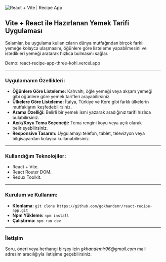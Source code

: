![React + Vite | Recipe App](./images.gif)

## Vite + React ile Hazırlanan Yemek Tarifi Uygulaması

Selamlar, bu uygulama kullanıcıların dünya mutfağından birçok farklı yemeğe kolayca ulaşmasını, öğünlere göre listeleme yapabilmesini ve istedikleri yemeği aratarak hızlıca bulmasını sağlar.

Demo: react-recipe-app-three-kohl.vercel.app

---

### Uygulamanın Özellikleri:

- **Öğünlere Göre Listeleme:** Kahvaltı, öğle yemeği veya akşam yemeği gibi öğünlere göre yemek tarifleri arayabilirsiniz.
- **Ülkelere Göre Listeleme:** İtalya, Türkiye ve Kore gibi farklı ülkelerin mutfaklarını keşfedebilirsiniz.
- **Arama Özelliği:** Belirli bir yemek ismi yazarak aradığınız tarifi hızlıca bulabilirsiniz.
- **Açık/Koyu Tema Seçeneği:** Tema rengini koyu veya açık olarak belirleyebilirsiniz.
- **Responsive Tasarım:** Uygulamayı telefon, tablet, televizyon veya bilgisayardan kolayca kullanabilirsiniz.

---

### Kullandığım Teknolojiler:

- React + Vite.
- React Router DOM.
- Redux Toolkit.

---

### Kurulum ve Kullanım:

- **Klonlama:** `git clone https://github.com/gokhandemr/react-recipe-app.git`
- **Npm Yükleme:** `npm install`
- **Çalıştırma:** `npm run dev`

---

### İletişim

Soru, öneri veya herhangi birşey için _gkhandemir96@gmail.com_ mail adresim aracılığıyla iletişime geçebilirsiniz.
